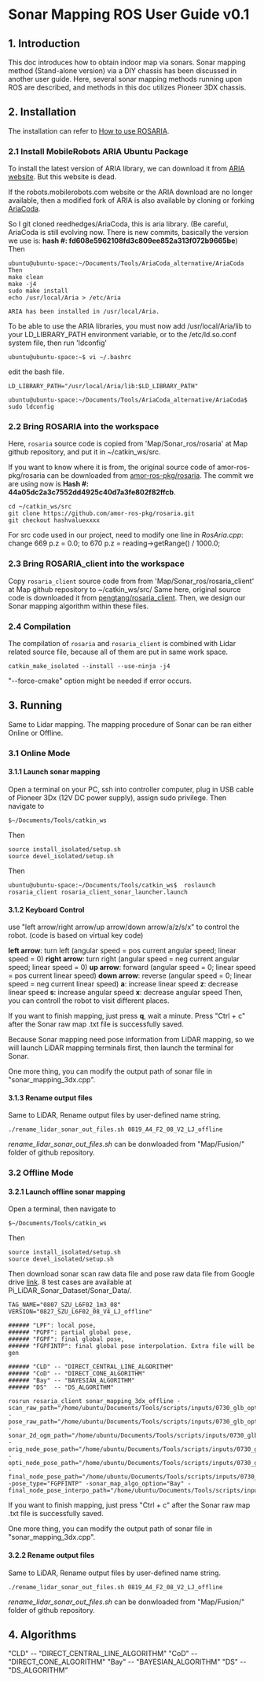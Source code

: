 # Sonar Mapping ROS User Guide v0.1

## 1. Introduction
This doc introduces how to obtain indoor map via sonars. Sonar mapping method (Stand-alone version) via a DIY chassis has been discussed in another user guide. Here, several sonar mapping methods running upon ROS are described, and methods in this doc utilizes Pioneer 3DX chassis.

## 2. Installation
The installation can refer to [How to use ROSARIA](http://wiki.ros.org/ROSARIA/Tutorials/How%20to%20use%20ROSARIA).

### 2.1 Install MobileRobots ARIA Ubuntu Package
To install the latest version of ARIA library, we can download it from [ARIA website](http://robots.mobilerobots.com/wiki/Aria).
But this website is dead.

 If the robots.mobilerobots.com website or the ARIA download are no longer available, then a modified fork of ARIA is also available by cloning or forking [AriaCoda](http://github.com/reedhedges/AriaCoda).

So I git cloned reedhedges/AriaCoda, this is aria library. (Be careful, AriaCoda is still evolving now. There is new commits, basically the version we use is: **hash #: fd608e5962108fd3c809ee852a313f072b9665be**)
Then
```
ubuntu@ubuntu-space:~/Documents/Tools/AriaCoda_alternative/AriaCoda
Then 
make clean
make -j4
sudo make install
echo /usr/local/Aria > /etc/Aria
```

`ARIA has been installed in /usr/local/Aria.`

To be able to use the ARIA libraries, you must now add /usr/local/Aria/lib
to your LD_LIBRARY_PATH environment variable, or to the /etc/ld.so.conf system file,
then run 'ldconfig'

```
ubuntu@ubuntu-space:~$ vi ~/.bashrc
```
edit the bash file.
```
LD_LIBRARY_PATH="/usr/local/Aria/lib:$LD_LIBRARY_PATH"
```
```
ubuntu@ubuntu-space:~/Documents/Tools/AriaCoda_alternative/AriaCoda$ sudo ldconfig
```

### 2.2 Bring ROSARIA into the workspace
Here, `rosaria` source code is copied from 'Map/Sonar_ros/rosaria' at Map github repository, and put it in ~/catkin_ws/src.

If you want to know where it is from, the original source code of amor-ros-pkg/rosaria can be downloaded from [amor-ros-pkg/rosaria](
https://github.com/amor-ros-pkg/rosaria).
The commit we are using now is **Hash #: 44a05dc2a3c7552dd4925c40d7a3fe802f82ffcb**.
```
cd ~/catkin_ws/src
git clone https://github.com/amor-ros-pkg/rosaria.git
git checkout hashvaluexxxx
```

For src code used in our project, need to modify one line in *RosAria.cpp*:
change
669       p.z = 0.0;
to
670       p.z = reading->getRange() / 1000.0;

### 2.3 Bring ROSARIA_client into the workspace
Copy `rosaria_client` source code from from 'Map/Sonar_ros/rosaria_client' at Map github repository to ~/catkin_ws/src/
Same here, original source code is downloaded it from [pengtang/rosaria_client](https://github.com/pengtang/rosaria_client). Then, we design our Sonar mapping algorithm within these files.

### 2.4 Compilation
The compilation of `rosaria` and `rosaria_client` is combined with Lidar related source file, because all of them are put in same work space.
```
catkin_make_isolated --install --use-ninja -j4
```
"--force-cmake" option might be needed if error occurs.


## 3. Running
Same to Lidar mapping. The mapping procedure of Sonar can be ran either Online or Offline.

### 3.1 Online Mode
#### 3.1.1 Launch sonar mapping
Open a terminal on your PC, ssh into controller computer, plug in USB cable of Pioneer 3Dx (12V DC power supply), assign sudo privilege. Then navigate to
```
$~/Documents/Tools/catkin_ws
```
Then
```
source install_isolated/setup.sh
source devel_isolated/setup.sh
```
Then

```
ubuntu@ubuntu-space:~/Documents/Tools/catkin_ws$  roslaunch rosaria_client rosaria_client_sonar_launcher.launch 
```
#### 3.1.2 Keyboard Control
use "left arrow/right arrow/up arrow/down arrow/a/z/s/x" to control the robot. (code is based on virtual key code)

**left arrow**: 
turn left (angular speed = pos current angular speed;  linear speed = 0)
**right arrow**: turn right (angular speed = neg current angular speed;  linear speed = 0)
**up arrow**: forward (angular speed = 0;  linear speed = pos current linear speed)
**down arrow**: reverse (angular speed = 0;  linear speed = neg current linear speed)
**a**: increase linear speed
**z**: decrease linear speed
**s**: increase angular speed
**x**: decrease angular speed
Then, you can controll the robot to visit different places.

If you want to finish mapping, just press **q**, wait a minute. Press "Ctrl + c" after the Sonar raw map .txt file is successfully saved.

Because Sonar mapping need pose information from LiDAR mapping, so we will launch LiDAR mapping terminals first, then launch the terminal for Sonar.

One more thing, you can modify the output path of sonar file in "sonar_mapping_3dx.cpp".

#### 3.1.3 Rename output files
Same to LiDAR, 
Rename output files by user-defined name string.
```
./rename_lidar_sonar_out_files.sh 0819_A4_F2_08_V2_LJ_offline
```
*rename_lidar_sonar_out_files.sh* can be donwloaded from "Map/Fusion/" folder of github repository.

### 3.2 Offline Mode
#### 3.2.1 Launch offline sonar mapping
Open a terminal, then navigate to
```
$~/Documents/Tools/catkin_ws
```
Then
```
source install_isolated/setup.sh
source devel_isolated/setup.sh
```
Then download sonar scan raw data file and pose raw data file from Google drive [link](https://drive.google.com/drive/folders/1hidey2XmoEzkyYZ41_HIcDlyi4odxClL?usp=sharing). 8 test cases are available at Pi_LiDAR_Sonar_Dataset/Sonar_Data/.


```
TAG_NAME="0807_SZU_L6F02_1m3_08"
VERSION="0827_SZU_L6F02_08_V4_LJ_offline"

###### "LPF": local pose,
###### "PGPF": partial global pose, 
###### "FGPF": final global pose,
###### "FGPFINTP": final global pose interpolation. Extra file will be gen

###### "CLD" -- "DIRECT_CENTRAL_LINE_ALGORITHM"
###### "CoD" -- "DIRECT_CONE_ALGORITHM"
###### "Bay" -- "BAYESIAN_ALGORITHM"
###### "DS"  -- "DS_ALGORITHM"

rosrun rosaria_client sonar_mapping_3dx_offline -scan_raw_path="/home/ubuntu/Documents/Tools/scripts/inputs/0730_glb_optm_rosbag_test/${TAG_NAME}_scan_raw_data_sonar.txt" -pose_raw_path="/home/ubuntu/Documents/Tools/scripts/inputs/0730_glb_optm_rosbag_test/${TAG_NAME}_pose_raw_data.txt" -sonar_2d_ogm_path="/home/ubuntu/Documents/Tools/scripts/inputs/0730_glb_optm_rosbag_test/offline_results/${VERSION}_sonar_2d_ogm_offline_FGPFINTP_Bay.txt"  -orig_node_pose_path="/home/ubuntu/Documents/Tools/scripts/inputs/0730_glb_optm_rosbag_test/${VERSION}_Orig_LocPo_TX.txt"  -opti_node_pose_path="/home/ubuntu/Documents/Tools/scripts/inputs/0730_glb_optm_rosbag_test/${VERSION}_Opti_GloPo_TX.txt" -final_node_pose_path="/home/ubuntu/Documents/Tools/scripts/inputs/0730_glb_optm_rosbag_test/${VERSION}_Final_GloPo_TX.txt" -pose_type="FGPFINTP" -sonar_map_algo_option="Bay" -final_node_pose_interpo_path="/home/ubuntu/Documents/Tools/scripts/inputs/0730_glb_optm_rosbag_test/${VERSION}_Final_GloPo_Interpo.txt"

```
If you want to finish mapping, just press "Ctrl + c" after the Sonar raw map .txt file is successfully saved.

One more thing, you can modify the output path of sonar file in "sonar_mapping_3dx.cpp".

#### 3.2.2 Rename output files
Same to LiDAR, 
Rename output files by user-defined name string.
```
./rename_lidar_sonar_out_files.sh 0819_A4_F2_08_V2_LJ_offline
```
*rename_lidar_sonar_out_files.sh* can be donwloaded from "Map/Fusion/" folder of github repository.


## 4. Algorithms
"CLD" -- "DIRECT_CENTRAL_LINE_ALGORITHM"
"CoD" -- "DIRECT_CONE_ALGORITHM"
"Bay" -- "BAYESIAN_ALGORITHM"
"DS"  -- "DS_ALGORITHM"



